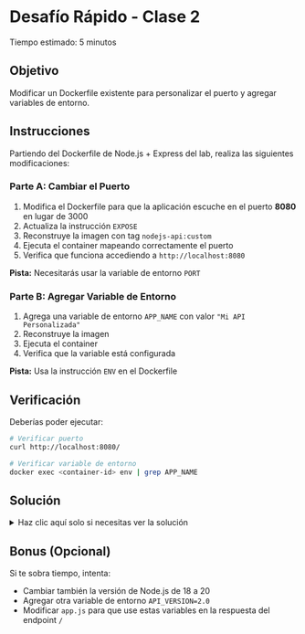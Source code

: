 # Desafío Rápido - Clase 2

Tiempo estimado: 5 minutos

## Objetivo

Modificar un Dockerfile existente para personalizar el puerto y agregar variables de entorno.

## Instrucciones

Partiendo del Dockerfile de Node.js + Express del lab, realiza las siguientes modificaciones:

### Parte A: Cambiar el Puerto

1. Modifica el Dockerfile para que la aplicación escuche en el puerto **8080** en lugar de 3000
2. Actualiza la instrucción `EXPOSE`
3. Reconstruye la imagen con tag `nodejs-api:custom`
4. Ejecuta el container mapeando correctamente el puerto
5. Verifica que funciona accediendo a `http://localhost:8080`

**Pista:** Necesitarás usar la variable de entorno `PORT`

### Parte B: Agregar Variable de Entorno

1. Agrega una variable de entorno `APP_NAME` con valor `"Mi API Personalizada"`
2. Reconstruye la imagen
3. Ejecuta el container
4. Verifica que la variable está configurada

**Pista:** Usa la instrucción `ENV` en el Dockerfile

## Verificación

Deberías poder ejecutar:

```bash
# Verificar puerto
curl http://localhost:8080/

# Verificar variable de entorno
docker exec <container-id> env | grep APP_NAME
```

## Solución

<details>
<summary>Haz clic aquí solo si necesitas ver la solución</summary>

**Cambios en el Dockerfile:**

```dockerfile
# ... (código anterior sin cambios hasta ENV)

# Variables de entorno por defecto
ENV NODE_ENV=production \
    PORT=8080 \
    APP_NAME="Mi API Personalizada"

# Exponer puerto actualizado
EXPOSE 8080

# ... (resto del código)
```

**Comandos:**

```bash
# Rebuild
docker build -t nodejs-api:custom .

# Run con puerto correcto
docker run -d -p 8080:8080 --name api-custom nodejs-api:custom

# Verificar puerto
curl http://localhost:8080/

# Verificar variable
docker exec api-custom env | grep APP_NAME
```

**Salida esperada:**
```
APP_NAME=Mi API Personalizada
```

</details>

## Bonus (Opcional)

Si te sobra tiempo, intenta:
- Cambiar también la versión de Node.js de 18 a 20
- Agregar otra variable de entorno `API_VERSION=2.0`
- Modificar `app.js` para que use estas variables en la respuesta del endpoint `/`
